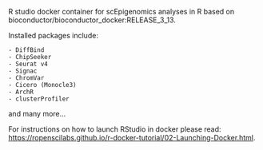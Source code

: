 R studio docker container for scEpigenomics analyses in R based on bioconductor/bioconductor_docker:RELEASE_3_13.

Installed packages include:

    - DiffBind
    - ChipSeeker
    - Seurat v4
    - Signac
    - ChromVar
    - Cicero (Monocle3)
    - ArchR
    - clusterProfiler

and many more...

For instructions on how to launch RStudio in docker please read: https://ropenscilabs.github.io/r-docker-tutorial/02-Launching-Docker.html.